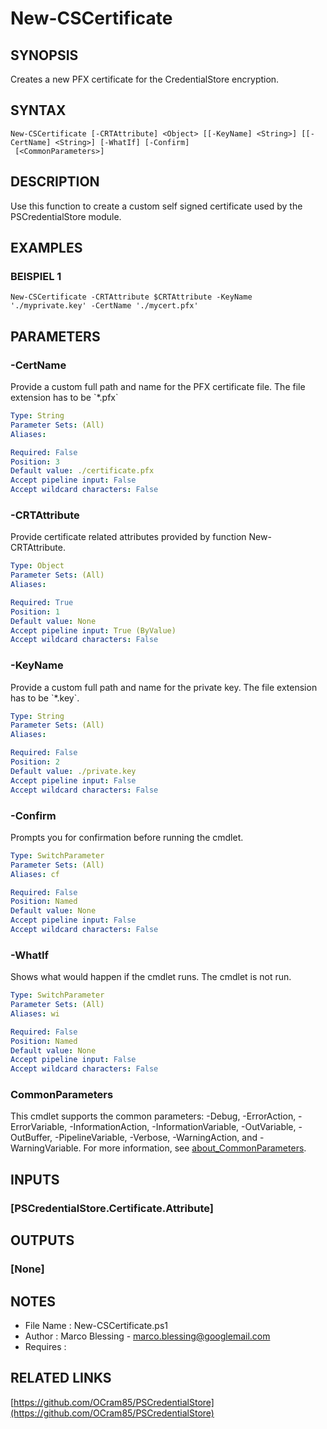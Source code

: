 # New-CSCertificate

## SYNOPSIS
Creates a new PFX certificate for the CredentialStore encryption.

## SYNTAX

```
New-CSCertificate [-CRTAttribute] <Object> [[-KeyName] <String>] [[-CertName] <String>] [-WhatIf] [-Confirm]
 [<CommonParameters>]
```

## DESCRIPTION
Use this function to create a custom self signed certificate used by the PSCredentialStore module.

## EXAMPLES

### BEISPIEL 1
```
New-CSCertificate -CRTAttribute $CRTAttribute -KeyName './myprivate.key' -CertName './mycert.pfx'
```

## PARAMETERS

### -CertName
Provide a custom full path and name for the PFX certificate file.
The file extension has to be \`*.pfx\`

```yaml
Type: String
Parameter Sets: (All)
Aliases:

Required: False
Position: 3
Default value: ./certificate.pfx
Accept pipeline input: False
Accept wildcard characters: False
```

### -CRTAttribute
Provide certificate related attributes provided by function New-CRTAttribute.

```yaml
Type: Object
Parameter Sets: (All)
Aliases:

Required: True
Position: 1
Default value: None
Accept pipeline input: True (ByValue)
Accept wildcard characters: False
```

### -KeyName
Provide a custom full path and name for the private key.
The file extension has to be \`*.key\`.

```yaml
Type: String
Parameter Sets: (All)
Aliases:

Required: False
Position: 2
Default value: ./private.key
Accept pipeline input: False
Accept wildcard characters: False
```

### -Confirm
Prompts you for confirmation before running the cmdlet.

```yaml
Type: SwitchParameter
Parameter Sets: (All)
Aliases: cf

Required: False
Position: Named
Default value: None
Accept pipeline input: False
Accept wildcard characters: False
```

### -WhatIf
Shows what would happen if the cmdlet runs.
The cmdlet is not run.

```yaml
Type: SwitchParameter
Parameter Sets: (All)
Aliases: wi

Required: False
Position: Named
Default value: None
Accept pipeline input: False
Accept wildcard characters: False
```

### CommonParameters
This cmdlet supports the common parameters: -Debug, -ErrorAction, -ErrorVariable, -InformationAction, -InformationVariable, -OutVariable, -OutBuffer, -PipelineVariable, -Verbose, -WarningAction, and -WarningVariable. For more information, see [about_CommonParameters](http://go.microsoft.com/fwlink/?LinkID=113216).

## INPUTS

### [PSCredentialStore.Certificate.Attribute]
## OUTPUTS

### [None]
## NOTES
- File Name   : New-CSCertificate.ps1
- Author      : Marco Blessing - marco.blessing@googlemail.com
- Requires    :

## RELATED LINKS

[https://github.com/OCram85/PSCredentialStore](https://github.com/OCram85/PSCredentialStore)


